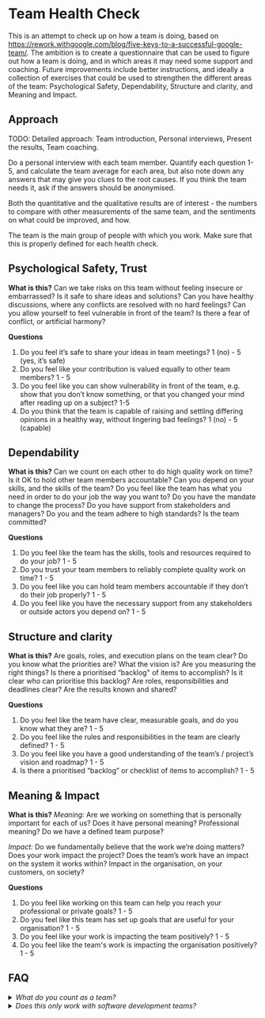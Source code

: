 # Team Health Check #
This is an attempt to check up on how a team is doing, based on https://rework.withgoogle.com/blog/five-keys-to-a-successful-google-team/. The ambition is to create a questionnaire that can be used to figure out how a team is doing, and in which areas it may need some support and coaching. Future improvements include better instructions, and ideally a collection of exercises that could be used to strengthen the different areas of the team: Psychological Safety, Dependability, Structure and clarity, and Meaning and Impact.

## Approach
TODO: Detailed approach: Team introduction, Personal interviews, Present the results, Team coaching.

Do a personal interview with each team member. Quantify each question 1-5, and calculate the team average for each area, but also note down any answers that may give you clues to the root causes. If you think the team needs it, ask if the answers should be anonymised.

Both the quantitative and the qualitative results are of interest - the numbers to compare with other measurements of the same team, and the sentiments on what could be improved, and how.

The team is the main group of people with which you work. Make sure that this is properly defined for each health check.

## Psychological Safety, Trust
**What is this?**
Can we take risks on this team without feeling insecure or embarrassed? Is it safe to share ideas and solutions? Can you have healthy discussions, where any conflicts are resolved with no hard feelings? Can you allow yourself to feel vulnerable in front of the team? Is there a fear of conflict, or artificial harmony?

**Questions**
1. Do you feel it’s safe to share your ideas in team meetings? 1 (no) - 5 (yes, it’s safe)
2. Do you feel like your contribution is valued equally to other team members? 1 - 5
3. Do you feel like you can show vulnerability in front of the team, e.g. show that you don’t know something, or that you changed your mind after reading up on a subject? 1-5 
4. Do you think that the team is capable of raising and settling differing opinions in a healthy way, without lingering bad feelings? 1 (no) - 5 (capable)

## Dependability
**What is this?**
Can we count on each other to do high quality work on time?
Is it OK to hold other team members accountable? Can you depend on your skills, and the skills of the team? Do you feel like the team has what you need in order to do your job the way you want to? Do you have the mandate to change the process? Do you have support from stakeholders and managers? Do you and the team adhere to high standards? Is the team committed?

**Questions**
1. Do you feel like the team has the skills, tools and resources required to do your job? 1 - 5
2. Do you trust your team members to reliably complete quality work on time? 1 - 5
3. Do you feel like you can hold team members accountable if they don’t do their job properly? 1 - 5
4. Do you feel like you have the necessary support from any stakeholders or outside actors you depend on? 1 - 5

## Structure and clarity
**What is this?**
Are goals, roles, and execution plans on the team clear?
Do you know what the priorities are? What the vision is? Are you measuring the right things? Is there a prioritised “backlog" of items to accomplish? Is it clear who can prioritise this backlog? Are roles, responsibilities and deadlines clear? Are the results known and shared?

**Questions**
1. Do you feel like the team have clear, measurable goals, and do you know what they are? 1 - 5
2. Do you feel like the rules and responsibilities in the team are clearly defined? 1 - 5
3. Do you feel like you have a good understanding of the team’s / project’s vision and roadmap? 1 - 5
4. Is there a prioritised “backlog” or checklist of items to accomplish? 1 - 5

## Meaning & Impact
**What is this?**
_Meaning:_ Are we working on something that is personally important for each of us?
Does it have personal meaning? Professional meaning? Do we have a defined team purpose?

_Impact:_ Do we fundamentally believe that the work we’re doing matters?
Does your work impact the project? Does the team’s work have an impact on the system it works within? Impact in the organisation, on your customers, on society?

**Questions**
1. Do you feel like working on this team can help you reach your professional or private goals? 1 - 5
2. Do you feel like this team has set up goals that are useful for your organisation? 1 - 5
3. Do you feel like your work is impacting the team positively? 1 - 5
4. Do you feel like the team's work is impacting the organisation positively? 1 - 5

## FAQ
<details><summary><i>What do you count as a team?</i></summary>
<p>
  Good question! Blah, blah.
</p>
</details>

<details><summary><i>Does this only work with software development teams?</i></summary>
<p>
  I've tried to make the questions broad enough to work with any team, but you may have to adapt them a bit depending on what the team in question uses e.g. to keep track of the work that they need to do.
</p>
</details>
